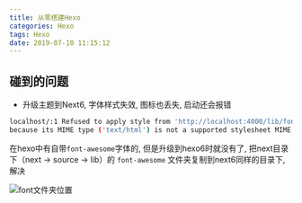 ```yaml
---
title: 从零搭建Hexo
categories: Hexo
tags: Hexo
date: 2019-07-10 11:15:12
---
```


碰到的问题
---------

- 升级主题到Next6, 字体样式失效, 图标也丢失, 启动还会报错 

```bash
localhost/:1 Refused to apply style from 'http://localhost:4000/lib/font-awesome/css/font-awesome.min.css?v=4.6.2' 
because its MIME type ('text/html') is not a supported stylesheet MIME type, and strict MIME checking is enabled.
```

在hexo中有自带`font-awesome`字体的, 但是升级到hexo6时就没有了, 把next目录下（next -> source -> lib）的 `font-awesome` 文件夹复制到next6同样的目录下, 解决

![font文件夹位置](http://pubgmjp23.bkt.clouddn.com/%5BD60F5%7D%29IHOGB5%5BW9$T%29F8R.png)
